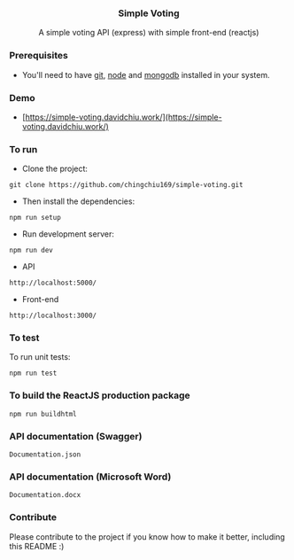
<p align="center">
    <h3 align="center">Simple Voting<br></h3>
</p>


<p align="center">
  A simple voting API (express) with simple front-end (reactjs)
</p>

### Prerequisites
* You'll need to have [git](https://git-scm.com/), [node](https://nodejs.org/en/) and [mongodb](https://www.mongodb.com/) installed in your system.

### Demo

* [https://simple-voting.davidchiu.work/](https://simple-voting.davidchiu.work/)

### To run
* Clone the project:

```
git clone https://github.com/chingchiu169/simple-voting.git
```

* Then install the dependencies:

```
npm run setup
```

* Run development server:

```
npm run dev
```

* API
```
http://localhost:5000/
```
* Front-end
```
http://localhost:3000/
```

### To test
To run unit tests:

```
npm run test
```

### To build the ReactJS production package

```
npm run buildhtml
```

### API documentation (Swagger)

```
Documentation.json
```

### API documentation (Microsoft Word)

```
Documentation.docx
```

### Contribute
Please contribute to the project if you know how to make it better, including this README :)